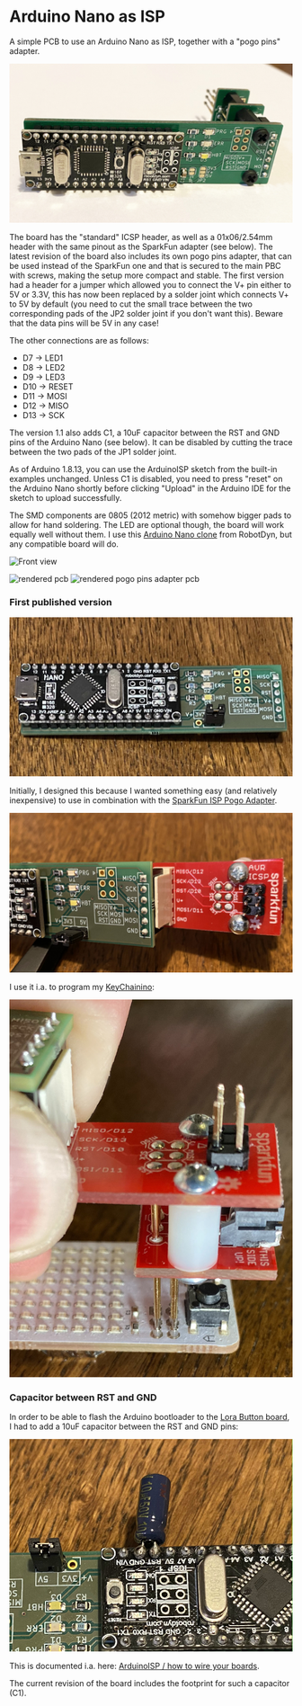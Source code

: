 # Arduino Nano as ISP

A simple PCB to use an Arduino Nano as ISP, together with a "pogo pins" adapter.

![nano-as-isp pcb v1.1](images/v1.1_side.jpg)

The board has the "standard" ICSP header, as well as a 01x06/2.54mm header with the same pinout as the SparkFun adapter (see below). The latest revision of the board also includes its own pogo pins adapter, that can be used instead of the SparkFun one and that is secured to the main PBC with screws, making the setup more compact and stable. The first version had a header for a jumper which allowed you to connect the V+ pin either to 5V or 3.3V, this has now been replaced by a solder joint which connects V+ to 5V by default (you need to cut the small trace between the two corresponding pads of the JP2 solder joint if you don't want this). Beware that the data pins will be 5V in any case!

The other connections are as follows:
- D7 -> LED1
- D8 -> LED2
- D9 -> LED3
- D10 -> RESET
- D11 -> MOSI
- D12 -> MISO
- D13 -> SCK

The version 1.1 also adds C1, a 10uF capacitor between the RST and GND pins of the Arduino Nano (see below). It can be disabled by cutting the trace between the two pads of the JP1 solder joint.

As of Arduino 1.8.13, you can use the ArduinoISP sketch from the built-in examples unchanged. Unless C1 is disabled, you need to press "reset" on the Arduino Nano shortly before clicking "Upload" in the Arduino IDE for the sketch to upload successfully.

The SMD components are 0805 (2012 metric) with somehow bigger pads to allow for hand soldering. The LED are optional though, the board will work equally well without them. I use this [Arduino Nano clone](https://s.click.aliexpress.com/e/_Af7AwF) from RobotDyn, but any compatible board will do.

![Front view](v1.1_front.jpg)

![rendered pcb](v1.1_rendered_pcb1.png) ![rendered pogo pins adapter pcb](v1.1_rendered_pcb2.png)

### First published version
![Arduino Nano as ISP](images/pcb-with-nano1.jpg)

Initially, I designed this because I wanted something easy (and relatively inexpensive) to use in combination with the [SparkFun ISP Pogo Adapter](https://www.sparkfun.com/products/11591).

![PCB with Sparkfun adapter](images/pcb-with-sparkfun1.jpg)

I use it i.a. to program my [KeyChainino](https://www.keychainino.com/):

![KeyChainino programming](images/keychainino-prog2.jpg)

### Capacitor between RST and GND
In order to be able to flash the Arduino bootloader to the [Lora Button board](https://github.com/crox-net/lora-button-example), I had to add a 10uF capacitor between the RST and GND pins:

![capacitor](images/capacitor-rst-gnd.jpg)

This is documented i.a. here: [ArduinoISP / how to wire your boards](https://www.arduino.cc/en/Tutorial/BuiltInExamples/ArduinoISP#how-to-wire-your-boards).

The current revision of the board includes the footprint for such a capacitor (C1).

